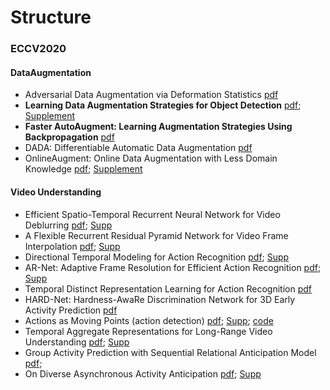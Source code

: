 # Structure
### ECCV2020

#### DataAugmentation

* Adversarial Data Augmentation via Deformation Statistics [pdf](https://www.ecva.net/papers/eccv_2020/papers_ECCV/papers/123740630.pdf)
* __Learning Data Augmentation Strategies for Object Detection__ [pdf](https://www.ecva.net/papers/eccv_2020/papers_ECCV/papers/123720562.pdf);
[Supplement](https://www.ecva.net/papers/eccv_2020/papers_ECCV/papers/123720562-supp.pdf)
* __Faster AutoAugment: Learning Augmentation Strategies Using Backpropagation__ [pdf](https://www.ecva.net/papers/eccv_2020/papers_ECCV/papers/123700001.pdf)
* DADA: Differentiable Automatic Data Augmentation [pdf](https://www.ecva.net/papers/eccv_2020/papers_ECCV/papers/123670579.pdf)
* OnlineAugment: Online Data Augmentation with Less Domain Knowledge [pdf](https://www.ecva.net/papers/eccv_2020/papers_ECCV/papers/123520307.pdf);
 [Supplement](https://www.ecva.net/papers/eccv_2020/papers_ECCV/papers/123520307-supp.zip)
 
 
 #### Video Understanding
 
 * Efficient Spatio-Temporal Recurrent Neural Network for Video Deblurring [pdf](https://www.ecva.net/papers/eccv_2020/papers_ECCV/papers/123510188.pdf); [Supp](https://www.ecva.net/papers/eccv_2020/papers_ECCV/papers/123510188-supp.zip)
 * A Flexible Recurrent Residual Pyramid Network for Video Frame Interpolation [pdf](https://www.ecva.net/papers/eccv_2020/papers_ECCV/papers/123700477.pdf); [Supp](https://www.ecva.net/papers/eccv_2020/papers_ECCV/papers/123700477-supp.zip)
 * Directional Temporal Modeling for Action Recognition [pdf](https://www.ecva.net/papers/eccv_2020/papers_ECCV/papers/123510273.pdf); [Supp](https://www.ecva.net/papers/eccv_2020/papers_ECCV/papers/123510273-supp.pdf)
 * AR-Net: Adaptive Frame Resolution for Efficient Action Recognition [pdf](https://www.ecva.net/papers/eccv_2020/papers_ECCV/papers/123520086.pdf); [Supp](https://www.ecva.net/papers/eccv_2020/papers_ECCV/papers/123520086-supp.pdf)
 * Temporal Distinct Representation Learning for Action Recognition [pdf](https://www.ecva.net/papers/eccv_2020/papers_ECCV/papers/123520358.pdf)
 * HARD-Net: Hardness-AwaRe Discrimination Network for 3D Early Activity Prediction [pdf](https://www.ecva.net/papers/eccv_2020/papers_ECCV/papers/123560409.pdf)
 * Actions as Moving Points (action detection) [pdf](https://www.ecva.net/papers/eccv_2020/papers_ECCV/papers/123610069.pdf); [Supp](https://www.ecva.net/papers/eccv_2020/papers_ECCV/papers/123610069-supp.zip); [code](https://github.com/MCG-NJU/MOC-Detector)
 * Temporal Aggregate Representations for Long-Range Video Understanding [pdf](https://www.ecva.net/papers/eccv_2020/papers_ECCV/papers/123610154.pdf); [Supp](https://www.ecva.net/papers/eccv_2020/papers_ECCV/papers/123610154-supp.zip)
* Group Activity Prediction with Sequential Relational Anticipation Model [pdf](https://www.ecva.net/papers/eccv_2020/papers_ECCV/papers/123660579.pdf);
* On Diverse Asynchronous Activity Anticipation [pdf](https://www.ecva.net/papers/eccv_2020/papers_ECCV/papers/123740766.pdf); [Supp](https://www.ecva.net/papers/eccv_2020/papers_ECCV/papers/123740766-supp.pdf)
